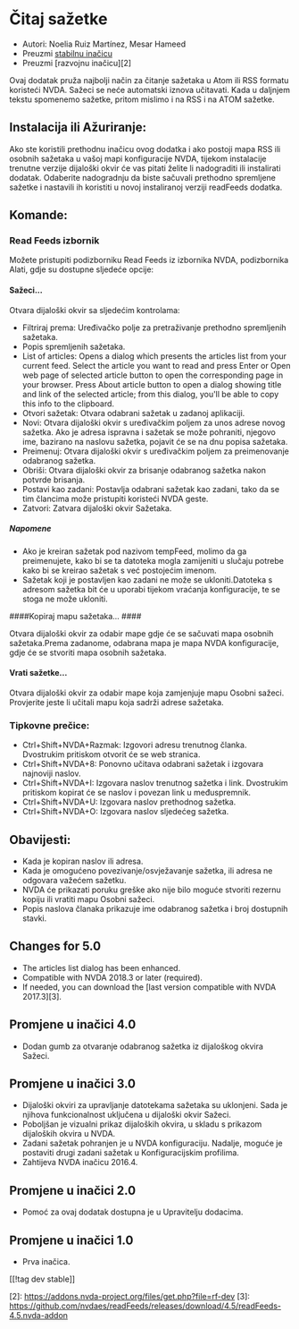 # Čitaj sažetke #

* Autori: Noelia Ruiz Martínez, Mesar Hameed 
* Preuzmi [stabilnu inačicu][1]
* Preuzmi [razvojnu inačicu][2]

Ovaj dodatak pruža najbolji način za čitanje sažetaka u Atom ili RSS formatu
koristeći NVDA. Sažeci se neće automatski iznova učitavati. Kada u daljnjem
tekstu spomenemo sažetke, pritom mislimo i na RSS i na ATOM sažetke.

## Instalacija ili Ažuriranje: ##

Ako ste koristili prethodnu inačicu ovog dodatka i ako postoji mapa RSS ili
osobnih sažetaka u vašoj mapi konfiguracije NVDA, tijekom instalacije
trenutne verzije dijaloški okvir će vas pitati želite li nadograditi ili
instalirati dodatak. Odaberite nadogradnju da biste sačuvali prethodno
spremljene sažetke i nastavili ih koristiti u novoj instaliranoj verziji
readFeeds dodatka.

## Komande: ##

### Read Feeds izbornik  ###

Možete pristupiti podizborniku Read Feeds iz izbornika NVDA, podizbornika
Alati, gdje su dostupne sljedeće opcije:

#### Sažeci... ####

Otvara dijaloški okvir sa sljedećim kontrolama:

* Filtriraj prema: Uređivačko polje za pretraživanje prethodno spremljenih
  sažetaka.
* Popis spremljenih sažetaka.
* List of articles: Opens a dialog which presents the articles list from
  your current feed. Select the article you want to read and press Enter or
  Open web page of selected article button to open the corresponding page in
  your browser. Press About article button to open a dialog showing title
  and link of the selected article; from this dialog, you'll be able to copy
  this info to the clipboard.
* Otvori sažetak: Otvara odabrani sažetak u zadanoj aplikaciji.
* Novi: Otvara dijaloški okvir s uređivačkim poljem za unos adrese novog
  sažetka. Ako je adresa ispravna i sažetak se može pohraniti, njegovo ime,
  bazirano na naslovu sažetka, pojavit će se na dnu popisa sažetaka.
* Preimenuj: Otvara dijaloški okvir s uređivačkim poljem za preimenovanje
  odabranog sažetka.
* Obriši: Otvara dijaloški okvir za brisanje odabranog sažetka nakon potvrde
  brisanja.
* Postavi kao zadani: Postavlja odabrani sažetak kao zadani, tako da se tim
  člancima može pristupiti koristeći NVDA geste.
* Zatvori: Zatvara dijaloški okvir Sažetaka.

##### Napomene #####

* Ako je kreiran sažetak pod nazivom tempFeed, molimo da ga preimenujete,
  kako bi se ta datoteka mogla zamijeniti u slučaju potrebe kako bi se
  kreirao sažetak s već postojećim imenom.
* Sažetak koji je postavljen kao zadani ne može se ukloniti.Datoteka s
  adresom sažetka bit će u uporabi tijekom vraćanja konfiguracije, te se
  stoga ne može ukloniti.

####Kopiraj mapu sažetaka... ####

Otvara dijaloški okvir za odabir mape gdje će se sačuvati mapa osobnih
sažetaka.Prema zadanome, odabrana mapa je mapa NVDA konfiguracije, gdje će
se stvoriti mapa osobnih sažetaka.

#### Vrati sažetke... ####

Otvara dijaloški okvir za odabir mape koja zamjenjuje mapu Osobni
sažeci. Provjerite jeste li učitali mapu koja sadrži adrese sažetaka.

### Tipkovne prečice: ###

* Ctrl+Shift+NVDA+Razmak: Izgovori adresu trenutnog članka. Dvostrukim
  pritiskom otvorit će se web stranica.
* Ctrl+Shift+NVDA+8: Ponovno učitava odabrani sažetak i izgovara najnoviji
  naslov.
* Ctrl+Shift+NVDA+I: Izgovara naslov trenutnog sažetka i link. Dvostrukim
  pritiskom kopirat će se naslov i povezan link u međuspremnik.
* Ctrl+Shift+NVDA+U: Izgovara naslov prethodnog sažetka.
* Ctrl+Shift+NVDA+O: Izgovara naslov sljedećeg sažetka.

## Obavijesti: ##

* Kada je kopiran naslov ili adresa.
* Kada je omogućeno povezivanje/osvježavanje sažetka, ili adresa ne odgovara
  važećem sažetku.
* NVDA će prikazati poruku greške ako nije bilo moguće stvoriti rezernu
  kopiju ili vratiti mapu Osobni sažeci.
* Popis naslova članaka prikazuje ime odabranog sažetka i broj dostupnih
  stavki.

## Changes for 5.0 ##

* The articles list dialog has been enhanced.
* Compatible with NVDA 2018.3 or later (required).
* If needed, you can download the [last version compatible with NVDA
  2017.3][3].

## Promjene u inačici 4.0 ##

* Dodan gumb za otvaranje odabranog sažetka iz dijaloškog okvira Sažeci.

## Promjene u inačici 3.0 ##

* Dijaloški okviri za upravljanje datotekama sažetaka su uklonjeni. Sada je
  njihova funkcionalnost uključena u dijaloški okvir Sažeci.
* Poboljšan je vizualni prikaz dijaloških okvira, u skladu s prikazom
  dijaloških okvira u NVDA.
* Zadani sažetak pohranjen je u NVDA konfiguraciju. Nadalje, moguće je
  postaviti drugi zadani sažetak u Konfiguracijskim profilima.
* Zahtijeva NVDA inačicu 2016.4.


## Promjene u inačici 2.0 ##

* Pomoć za ovaj dodatak dostupna je u Upravitelju dodacima.

## Promjene u inačici 1.0 ##

* Prva inačica.

[[!tag dev stable]]

[1]: https://addons.nvda-project.org/files/get.php?file=rf

[2]: https://addons.nvda-project.org/files/get.php?file=rf-dev [3]:
https://github.com/nvdaes/readFeeds/releases/download/4.5/readFeeds-4.5.nvda-addon
